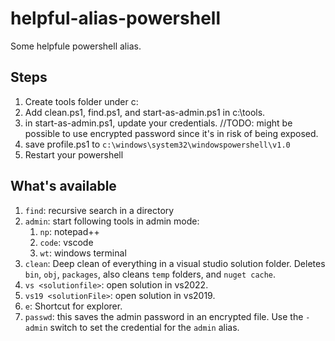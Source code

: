 # helpful-alias-powershell
Some helpfule powershell alias.

## Steps
1. Create tools folder under c:
2. Add clean.ps1, find.ps1, and start-as-admin.ps1 in c:\tools.
3. in start-as-admin.ps1, update your credentials. //TODO: might be possible to use encrypted password since it's in risk of being exposed. 
4. save profile.ps1 to `c:\windows\system32\windowspowershell\v1.0`
5. Restart your powershell


## What's available
1. `find`: recursive search in a directory
2. `admin`: start following tools in admin mode: 
    1. `np`: notepad++
    2. `code`: vscode
    3. `wt`: windows terminal
4. `clean`: Deep clean of everything in a visual studio solution folder. Deletes `bin`, `obj`, `packages`, also cleans `temp` folders, and `nuget cache`. 
5. `vs <solutionfile>`: open solution in vs2022.
6. `vs19 <solutionFile>`: open solution in vs2019.
7. `e`: Shortcut for explorer.
8. `passwd`: this saves the admin password in an encrypted file. Use the `-admin` switch to set the credential for the `admin` alias.
